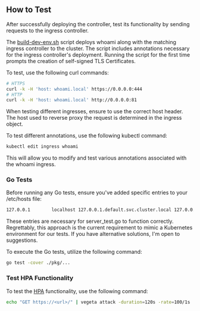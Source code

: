 ## How to Test

After successfully deploying the controller, test its functionality by sending requests
to the ingress controller.

The [build-dev-env.sh](../build/build-kind.sh) script deploys whoami along with the matching ingress
controller to the cluster. The script includes annotations necessary for
the ingress controller's deployment. Running the script for the first time
prompts the creation of self-signed TLS Certificates.

To test, use the following curl commands:
```sh
# HTTPS
curl -k -H 'host: whoami.local' https://0.0.0.0:444
# HTTP
curl -k -H 'host: whoami.local' http://0.0.0.0:81
```

When testing different ingresses, ensure to use the correct host header.
The host used to reverse proxy the request is determined in the ingress object.

To test different annotations, use the following kubectl command:
```sh
kubectl edit ingress whoami
```

This will allow you to modify and test various annotations associated
with the whoami ingress.

### Go Tests
Before running any Go tests, ensure you've added specific entries to your /etc/hosts file:
```txt
127.0.0.1        localhost 127.0.0.1.default.svc.cluster.local 127.0.0.1.test.svc.cluster.local
```
These entries are necessary for server_test.go to function correctly.
Regrettably, this approach is the current requirement to mimic a
Kubernetes environment for our tests. If you have alternative solutions,
I'm open to suggestions.

To execute the Go tests, utilize the following command:
```sh
go test -cover ./pkg/...
```

### Test HPA Functionality
To test the [HPA](../k8s/guardgress-deployment-hpa.yaml) functionality, use the following command:
```sh
echo "GET https://<url>/" | vegeta attack -duration=120s -rate=100/1s
```